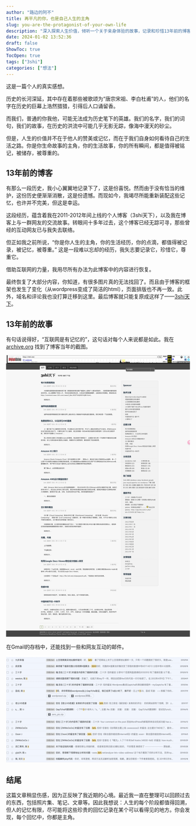 ```yaml
---
author: "路边的阿不"
title: 再平凡的你，也是自己人生的主角
slug: you-are-the-protagonist-of-your-own-life
description: "深入探索人生价值，倾听一个关于亲身体验的故事，记录和珍惜13年前的博客和故事。赋予生命故事其应有的尊重，发现每个人都是自己生活的主角。"
date: 2024-01-02 13:52:36
draft: false
ShowToc: true
TocOpen: true
tags: ["3shi"]
categories: ["想法"]
---
```


这是一篇个人的真实感想。

历史的长河深延，其中存在着那些被歌颂为“唐宗宋祖、李白杜甫”的人，他们的名字在历史的巨幕上浩然猎猎，引得后人口诵留香。

而我们，普通的你我他，可能无法成为历史笔下的英雄。我们的名字，我们的词句，我们的故事，在历史的洪流中可能几乎无影无踪，像海中漫天的砂尘。

但是，人生的价值并不在于他人的赞美或记忆，而在于我们自身如何看待自己的生活之路。你是你生命故事的主角，你的生活故事，你的所有瞬间，都是值得被铭记，被储存，被尊重的。

## 13年前的博客

有那么一段历史，我小心翼翼地记录下了，这是份喜悦。然而由于没有恰当的维护，这份历史便渐渐消散，这是份遗憾。而现如今，我竭尽所能重新装配这些记忆，也许并不完美，但这是幸运。

这段经历，蕴含着我在2011-2012年间上线的个人博客（3shi天下），以及我在博客上与一群网友的交流故事。转眼间十多年过去，这个博客已经无踪可寻，那些曾经的互动网友已与我失去联络。

但正如我之前所说，“你是你人生的主角，你的生活经历，你的点滴，都值得被记录，被记忆，被尊重。” 这是一段难以忘却的经历，我矢志要记录它，珍惜它，尊重它。

借助互联网的力量，我用尽所有办法为此博客中的内容进行恢复。

最终恢复了大部分内容，你知道，有很多图片真的无法找回了。而且由于博客的框架也发生了变化（从wordpress变成了简洁的html），页面排版也不再一致。此外，域名和评论我也没打算迁移到这里。最后博客就只能复原成这样了——[3shi天下](https://3shi.babyno.top/)。

## 13年前的故事

有句话说得好，“互联网是有记忆的”，这句话对每个人来说都是如此。我在 [archive.org](https://web.archive.org/) 找到了博客当年的截图。

![](/imgs/posts/2024-01-02-you-are-the-protagonist-of-your-own-life/%E7%BD%91%E9%A1%B5%E6%8D%95%E8%8E%B7_2-1-2024_113718_web.archive.org.webp)

在Gmail的存档中，还能找到一些和网友互动的邮件。

![](/imgs/posts/2024-01-02-you-are-the-protagonist-of-your-own-life/image.webp)

## 结尾
这篇文章稍显伤感，因为正反映了我近期的心境。最近我一直在整理可以回顾过去的东西，包括照片集、笔记、文章等。因此我想说：人生的每个阶段都值得回溯，但人的记忆有限，尽可能将这些珍贵的回忆记录在某个可以看得见的地方。你会发现，每个回忆中，你都是主角。